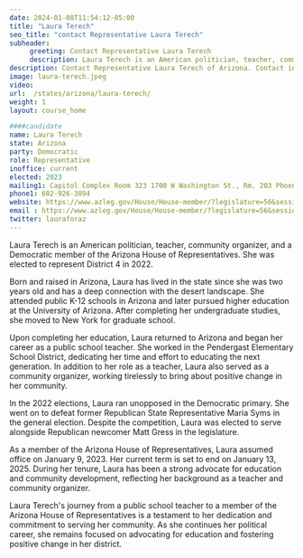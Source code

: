 ```yaml
---
date: 2024-01-08T11:54:12-05:00
title: "Laura Terech"
seo_title: "contact Representative Laura Terech"
subheader:
     greeting: Contact Representative Laura Terech
     description: Laura Terech is an American politician, teacher, community organizer, and a Democratic member of the Arizona House of Representative. She was elected to represent District 4 in 2022.
description: Contact Representative Laura Terech of Arizona. Contact information for Laura Terech includes email address, phone number, and mailing address.
image: laura-terech.jpeg
video:
url:  /states/arizona/laura-terech/
weight: 1
layout: course_home

####candidate
name: Laura Terech
state: Arizona
party: Democratic
role: Representative
inoffice: current
elected: 2023
mailing1: Capitol Complex Room 323 1700 W Washington St., Rm. 203 Phoenix, AZ 85007-2890
phone1: 602-926-3894
website: https://www.azleg.gov/House/House-member/?legislature=56&session=128&legislator=2201/
email : https://www.azleg.gov/House/House-member/?legislature=56&session=128&legislator=2201/
twitter: lauraforaz
---
```


Laura Terech is an American politician, teacher, community organizer, and a Democratic member of the Arizona House of Representatives. She was elected to represent District 4 in 2022.

Born and raised in Arizona, Laura has lived in the state since she was two years old and has a deep connection with the desert landscape. She attended public K-12 schools in Arizona and later pursued higher education at the University of Arizona. After completing her undergraduate studies, she moved to New York for graduate school.

Upon completing her education, Laura returned to Arizona and began her career as a public school teacher. She worked in the Pendergast Elementary School District, dedicating her time and effort to educating the next generation. In addition to her role as a teacher, Laura also served as a community organizer, working tirelessly to bring about positive change in her community.

In the 2022 elections, Laura ran unopposed in the Democratic primary. She went on to defeat former Republican State Representative Maria Syms in the general election. Despite the competition, Laura was elected to serve alongside Republican newcomer Matt Gress in the legislature.

As a member of the Arizona House of Representatives, Laura assumed office on January 9, 2023. Her current term is set to end on January 13, 2025. During her tenure, Laura has been a strong advocate for education and community development, reflecting her background as a teacher and community organizer.

Laura Terech's journey from a public school teacher to a member of the Arizona House of Representatives is a testament to her dedication and commitment to serving her community. As she continues her political career, she remains focused on advocating for education and fostering positive change in her district.
